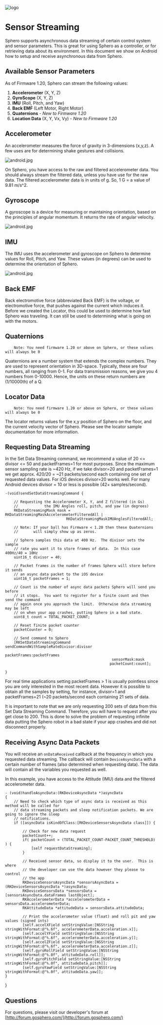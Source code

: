 ![logo](http://update.orbotix.com/developer/sphero-small.png)

# Sensor StreamingSphero supports asynchronous data streaming of certain control system and sensor parameters.  This is great for using Sphero as a controller, or for retrieving data about its environment.  In this document we show on Android how to setup and receive asynchronous data from Sphero.

## Available Sensor Parameters
As of Firmware 1.20, Sphero can stream the following values: 1. **Accelerometer** (X, Y, Z) 2. **GyroScope** (X, Y, Z)
 3. **IMU** (Roll, Pitch, and Yaw)
 4. **Back EMF** (Left Motor, Right Motor)
 5. **Quaternions** - *New to Firmware 1.20*
 6. **Location Data** (X, Y, Vx, Vy) - *New to Firmware 1.20*## Accelerometer

An accelerometer measures the force of gravity in 3-dimensions (x,y,z).  A few uses are for determining shake gestures and collisions. 

![android.jpg](https://github.com/orbotix/Sphero-Android-SDK/raw/master/assets/accelerometer.png)

On Sphero, you have access to the raw and filtered accelerometer data.  You should always stream the filtered data, unless you have use for the raw data.  The filtered accelerometer data is in units of g.  So, 1 G = a value of 9.81 m/s^2. 
## Gyroscope

A gyroscope is a device for measuring or maintaining orientation, based on the principles of angular momentum. It returns the rate of angular velocity.

![android.jpg](https://github.com/orbotix/Sphero-Android-SDK/raw/master/assets/gyroscope.png)## IMU
The IMU uses the accelerometer and gyroscope on Sphero to determine values for Roll, Pitch, and Yaw.  These values (in degrees) can be used to determine the orientation of Sphero.
![android.jpg](https://github.com/orbotix/Sphero-Android-SDK/raw/master/assets/IMU.png)## Back EMF

Back electromotive force (abbreviated Back EMF) is the voltage, or electromotive force, that pushes against the current which induces it.  Before we created the Locator, this could be used to determine how fast Sphero was traveling. It can still be used to determining what is going on with the motors.

## Quaternions

		Note: You need firmware 1.20 or above on Sphero, or these values will always be 0

Quaternions are a number system that extends the complex numbers.  They are used to represent orientation in 3D-space.  Typically, these are four numbers, all ranging from 0-1.  For data transmission reasons, we give you 4 numbers from 0-10000.  Hence, the units on these return numbers are (1/10000th) of a Q.  

## Locator Data

		Note: You need firmware 1.20 or above on Sphero, or these values will always be 0
		
The locator returns values for the x,y position of Sphero on the floor, and the current velocity vector of Sphero.  Please see the locator sample documentation for more information.## Requesting Data Streaming
In the Set Data Streaming command, we recommend a value of 20 <= divisor <= 50 and packetFrames=1 for most purposes.  Since the maximum sensor sampling rate is ~420 Hz, if we take divisor=20 and packetFrames=1 we get approx. 420/20 = ~21 packets/second each containing one set of requested data values.  For iOS devices divisor=20 works well.  For many Android devices divisor = 10 or less is possible (42+ samples/second).
	-(void)sendSetDataStreamingCommand {
    
    	// Requesting the Accelerometer X, Y, and Z filtered (in Gs)
    	//            the IMU Angles roll, pitch, and yaw (in degrees)
    	RKDataStreamingMask mask =  RKDataStreamingMaskAccelerometerFilteredAll |
                                RKDataStreamingMaskIMUAnglesFilteredAll;
    
    	// Note: If your ball has Firmware < 1.20 then these Quaternions
    	//       will simply show up as zeros.
    
    	// Sphero samples this data at 400 Hz.  The divisor sets the sample
    	// rate you want it to store frames of data.  In this case 400Hz/40 = 10Hz
    	uint16_t divisor = 40;
    
    	// Packet frames is the number of frames Sphero will store before it sends
    	// an async data packet to the iOS device
    	uint16_t packetFrames = 1;
    
    	// Count is the number of async data packets Sphero will send you before
    	// it stops.  You want to register for a finite count and then send the command
    	// again once you approach the limit.  Otherwise data streaming may be left
    	// on when your app crashes, putting Sphero in a bad state.
    	uint8_t count = TOTAL_PACKET_COUNT;
    
    	// Reset finite packet counter
    	packetCounter = 0;
    
    	// Send command to Sphero
    	[RKSetDataStreamingCommand sendCommandWithSampleRateDivisor:divisor
                                                   packetFrames:packetFrames
                                                     sensorMask:mask
                                                    packetCount:count];

	}
    For real time applications setting packetFrames > 1 is usually pointless since you are only interested in the most recent data.  However it is possible to obtain all the samples by setting, for instance, divisor=1 and packetFrames=21 (~20 packets/second each containing 21 sets of data.It is important to note that we are only requesting 200 sets of data from this Set Data Streaming Command.  Therefore, you will have to request after you get close to 200.  This is done to solve the problem of requesting infinite data putting the Sphero robot in a bad state if your app crashes and did not disconnect properly.   
## Receiving Async Data Packets

You will receive an `onDataReceived` callback at the frequency in which you requested data streaming.  The callback will contain `DeviceAsyncData` with a certain number of frames (also determined when requesting data).  The data will contain all the variables you requested as well.

In this example, you have access to the Attitude (IMU) data and the filtered accelerometer data. 
 
	- (void)handleAsyncData:(RKDeviceAsyncData *)asyncData
	{
    	// Need to check which type of async data is received as this method will be called for
    	// data streaming packets and sleep notification packets. We are going to ignore the sleep
    	// notifications.
    	if ([asyncData isKindOfClass:[RKDeviceSensorsAsyncData class]]) {
        
        	// Check for new data request
        	packetCount++;
        	if( packetCount > (TOTAL_PACKET_COUNT-PACKET_COUNT_THRESHOLD) ) {
            	[self requestDataStreaming];
        	}
        
        	// Received sensor data, so display it to the user.  This is where
        	// the developer can use the data however they please to control
        	// the app
        	RKDeviceSensorsAsyncData *sensorsAsyncData = (RKDeviceSensorsAsyncData *)asyncData;
        	RKDeviceSensorsData *sensorsData = [sensorsAsyncData.dataFrames lastObject];
        	RKAccelerometerData *accelerometerData = sensorsData.accelerometerData;
        	RKAttitudeData *attitudeData = sensorsData.attitudeData;
        
        	// Print the accelerometer value (float) and roll pit and yaw values (signed ints)
        	[self.accelXField setStringValue:[NSString stringWithFormat:@"%.6f", accelerometerData.acceleration.x]];
        	[self.accelYField setStringValue:[NSString stringWithFormat:@"%.6f", accelerometerData.acceleration.y]];
        	[self.accelZField setStringValue:[NSString stringWithFormat:@"%.6f", accelerometerData.acceleration.z]];
        	[self.gyroRollField setStringValue:[NSString stringWithFormat:@"%.0f", attitudeData.roll]];
        	[self.gyroPitchField setStringValue:[NSString stringWithFormat:@"%.0f", attitudeData.pitch]];
        	[self.gyroYawField setStringValue:[NSString stringWithFormat:@"%.0f", attitudeData.yaw]];
    }
}## Questions

For questions, please visit our developer's forum at [http://forum.gosphero.com/](http://forum.gosphero.com/)

	  